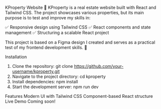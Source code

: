 KProperty Website 🏡
KProperty is a real estate website built with React and Tailwind CSS. The project showcases various properties, but its main purpose is to test and improve my skills in:

✅ Responsive design using Tailwind CSS
✅ React components and state management
✅ Structuring a scalable React project

This project is based on a Figma design I created and serves as a practical test of my frontend development skills. 🚀

Installation
1. Clone the repository:
git clone https://github.com/your-username/kproperty.git
2. Navigate to the project directory:
cd kproperty
3. Install dependencies:
npm install
4. Start the development server:
npm run dev

Features
Modern UI with Tailwind CSS
Component-based React structure
Live Demo
Coming soon!
